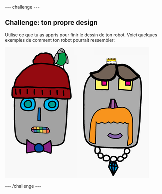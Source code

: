 \--- challenge \---

## Challenge: ton propre design

Utilise ce que tu as appris pour finir le dessin de ton robot. Voici quelques exemples de comment ton robot pourrait ressembler:

![capture d'écran](images/robot-examples.png)

\--- /challenge \---